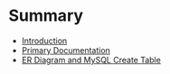 # Summary

* [Introduction](README.md)
* [Primary Documentation](chapter1.md)
* [ER Diagram and MySQL Create Table](er-diagram-and-mysql-create-table.md)

